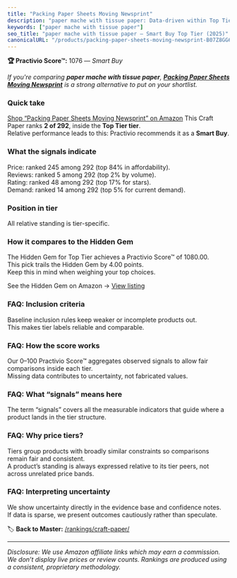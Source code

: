 ```yaml
---
title: "Packing Paper Sheets Moving Newsprint"
description: "paper mache with tissue paper: Data-driven within Top Tier ranking using the Practivio Score™. Positioned by quality, value, demand, findability, momentum."
keywords: ["paper mache with tissue paper"]
seo_title: "paper mache with tissue paper — Smart Buy Top Tier (2025)"
canonicalURL: "/products/packing-paper-sheets-moving-newsprint-B07Z8GG66X/"
---
```


**🏆 Practivio Score™:** 1076 — _Smart Buy_


*If you're comparing **paper mache with tissue paper**, **[Packing Paper Sheets Moving Newsprint](https://www.amazon.com/dp/B07Z8GG66X?tag=practivio-20)** is a strong alternative to put on your shortlist.*
### Quick take
[Shop “Packing Paper Sheets Moving Newsprint” on Amazon](https://www.amazon.com/dp/B07Z8GG66X?tag=practivio-20)
This Craft Paper ranks **2 of 292**, inside the **Top Tier tier**.  
Relative performance leads to this: Practivio recommends it as a **Smart Buy**.

### What the signals indicate
Price: ranked 245 among 292 (top 84% in affordability).  
Reviews: ranked 5 among 292 (top 2% by volume).  
Rating: ranked 48 among 292 (top 17% for stars).  
Demand: ranked 14 among 292 (top 5% for current demand).

### Position in tier
All relative standing is tier-specific.

### How it compares to the Hidden Gem
The Hidden Gem for Top Tier achieves a Practivio Score™ of 1080.00.  
This pick trails the Hidden Gem by 4.00 points.  
Keep this in mind when weighing your top choices.  

See the Hidden Gem on Amazon → [View listing](https://www.amazon.com/dp/B07LFHSRNB?tag=practivio-20)

### FAQ: Inclusion criteria
Baseline inclusion rules keep weaker or incomplete products out.  
This makes tier labels reliable and comparable.

### FAQ: How the score works
Our 0–100 Practivio Score™ aggregates observed signals to allow fair comparisons inside each tier.  
Missing data contributes to uncertainty, not fabricated values.

### FAQ: What “signals” means here
The term “signals” covers all the measurable indicators that guide where a product lands in the tier structure.

### FAQ: Why price tiers?
Tiers group products with broadly similar constraints so comparisons remain fair and consistent.  
A product’s standing is always expressed relative to its tier peers, not across unrelated price bands.

### FAQ: Interpreting uncertainty
We show uncertainty directly in the evidence base and confidence notes.  
If data is sparse, we present outcomes cautiously rather than speculate.


🏷️ **Back to Master:** [/rankings/craft-paper/](/rankings/craft-paper/)

---
_Disclosure: We use Amazon affiliate links which may earn a commission. We don’t display live prices or review counts. Rankings are produced using a consistent, proprietary methodology._
